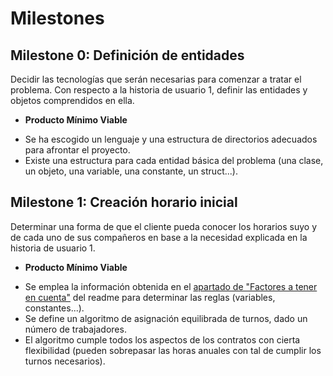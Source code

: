 # Milestones

## Milestone 0: Definición de entidades

Decidir las tecnologías que serán necesarias para comenzar a tratar el problema. Con respecto a la historia de usuario 1, definir las entidades y objetos comprendidos en ella.

+ **Producto Mínimo Viable**

- Se ha escogido un lenguaje y una estructura de directorios adecuados para afrontar el proyecto.
- Existe una estructura para cada entidad básica del problema (una clase, un objeto, una variable, una constante, un struct...).

## Milestone 1: Creación horario inicial

Determinar una forma de que el cliente pueda conocer los horarios suyo y de cada uno de sus compañeros en base a la necesidad explicada en la historia de usuario 1.

+ **Producto Mínimo Viable**

- Se emplea la información obtenida en el [apartado de "Factores a tener en cuenta"](../README.md#L9) del readme para determinar las reglas (variables, constantes...).
- Se define un algoritmo de asignación equilibrada de turnos, dado un número de trabajadores.
- El algoritmo cumple todos los aspectos de los contratos con cierta flexibilidad (pueden sobrepasar las horas anuales con tal de cumplir los turnos necesarios).
